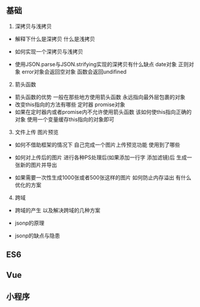 ## 基础
1. 深拷贝与浅拷贝
+ 解释下什么是深拷贝 什么是浅拷贝

+ 如何实现一个深拷贝与浅拷贝

+ 使用JSON.parse与JSON.strifying实现的深拷贝有什么缺点
date对象 正则对象 error对象会返回空对象 函数会返回undifined

2. 箭头函数
+ 箭头函数的优势  一般在那些地方使用箭头函数
永远指向最外层包裹的对象
+ 改变this指向的方法有哪些
定时器 promise对象
+ 如果在定时器内或者promise内不允许使用箭头函数 该如何使this指向正确的对象
使用一个变量缓存this指向的对象即可

3. 文件上传 图片预览
+ 如何不借助框架的情况下 自己完成一个图片上传预览功能  使用到了哪些

+ 如何对上传后的图片 进行各种PS处理后(如果添加一行字 添加滤镜)后 生成一张新的图片并导出

+ 如果需要一次性生成1000张或者500张这样的图片 如何防止内存溢出 有什么优化的方案

4. 跨域
+ 跨域的产生 以及解决跨域的几种方案

+ jsonp的原理

+ jsonp的缺点与隐患

## ES6



## Vue


## 小程序
